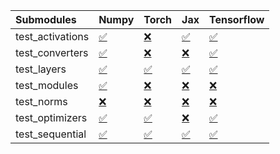 | Submodules       | Numpy                                                                                                                           | Torch                                                                                                                           | Jax                                                                                                                             | Tensorflow                                                                                                                      |
|:-----------------|:--------------------------------------------------------------------------------------------------------------------------------|:--------------------------------------------------------------------------------------------------------------------------------|:--------------------------------------------------------------------------------------------------------------------------------|:--------------------------------------------------------------------------------------------------------------------------------|
| test_activations | <a href="https://github.com/unifyai/ivy/runs/8182756110?check_suite_focus=true" rel="noopener noreferrer" target="_blank">✅</a> | <a href="https://github.com/unifyai/ivy/runs/8182756788?check_suite_focus=true" rel="noopener noreferrer" target="_blank">❌</a> | <a href="https://github.com/unifyai/ivy/runs/8182757369?check_suite_focus=true" rel="noopener noreferrer" target="_blank">✅</a> | <a href="https://github.com/unifyai/ivy/runs/8182757721?check_suite_focus=true" rel="noopener noreferrer" target="_blank">✅</a> |
| test_converters  | <a href="https://github.com/unifyai/ivy/runs/8182756206?check_suite_focus=true" rel="noopener noreferrer" target="_blank">✅</a> | <a href="https://github.com/unifyai/ivy/runs/8182756882?check_suite_focus=true" rel="noopener noreferrer" target="_blank">❌</a> | <a href="https://github.com/unifyai/ivy/runs/8182757432?check_suite_focus=true" rel="noopener noreferrer" target="_blank">❌</a> | <a href="https://github.com/unifyai/ivy/runs/8182757777?check_suite_focus=true" rel="noopener noreferrer" target="_blank">✅</a> |
| test_layers      | <a href="https://github.com/unifyai/ivy/runs/8182756296?check_suite_focus=true" rel="noopener noreferrer" target="_blank">✅</a> | <a href="https://github.com/unifyai/ivy/runs/8182756965?check_suite_focus=true" rel="noopener noreferrer" target="_blank">✅</a> | <a href="https://github.com/unifyai/ivy/runs/8182757473?check_suite_focus=true" rel="noopener noreferrer" target="_blank">✅</a> | <a href="https://github.com/unifyai/ivy/runs/8182757817?check_suite_focus=true" rel="noopener noreferrer" target="_blank">✅</a> |
| test_modules     | <a href="https://github.com/unifyai/ivy/runs/8182756386?check_suite_focus=true" rel="noopener noreferrer" target="_blank">✅</a> | <a href="https://github.com/unifyai/ivy/runs/8182757062?check_suite_focus=true" rel="noopener noreferrer" target="_blank">❌</a> | <a href="https://github.com/unifyai/ivy/runs/8182757520?check_suite_focus=true" rel="noopener noreferrer" target="_blank">❌</a> | <a href="https://github.com/unifyai/ivy/runs/8182757887?check_suite_focus=true" rel="noopener noreferrer" target="_blank">❌</a> |
| test_norms       | <a href="https://github.com/unifyai/ivy/runs/8182756521?check_suite_focus=true" rel="noopener noreferrer" target="_blank">❌</a> | <a href="https://github.com/unifyai/ivy/runs/8182757150?check_suite_focus=true" rel="noopener noreferrer" target="_blank">❌</a> | <a href="https://github.com/unifyai/ivy/runs/8182757582?check_suite_focus=true" rel="noopener noreferrer" target="_blank">❌</a> | <a href="https://github.com/unifyai/ivy/runs/8182757940?check_suite_focus=true" rel="noopener noreferrer" target="_blank">❌</a> |
| test_optimizers  | <a href="https://github.com/unifyai/ivy/runs/8182756605?check_suite_focus=true" rel="noopener noreferrer" target="_blank">✅</a> | <a href="https://github.com/unifyai/ivy/runs/8182757250?check_suite_focus=true" rel="noopener noreferrer" target="_blank">✅</a> | <a href="https://github.com/unifyai/ivy/runs/8182757631?check_suite_focus=true" rel="noopener noreferrer" target="_blank">❌</a> | <a href="https://github.com/unifyai/ivy/runs/8182758017?check_suite_focus=true" rel="noopener noreferrer" target="_blank">✅</a> |
| test_sequential  | <a href="https://github.com/unifyai/ivy/runs/8182756693?check_suite_focus=true" rel="noopener noreferrer" target="_blank">✅</a> | <a href="https://github.com/unifyai/ivy/runs/8182757313?check_suite_focus=true" rel="noopener noreferrer" target="_blank">✅</a> | <a href="https://github.com/unifyai/ivy/runs/8182757679?check_suite_focus=true" rel="noopener noreferrer" target="_blank">✅</a> | <a href="https://github.com/unifyai/ivy/runs/8182758077?check_suite_focus=true" rel="noopener noreferrer" target="_blank">✅</a> |